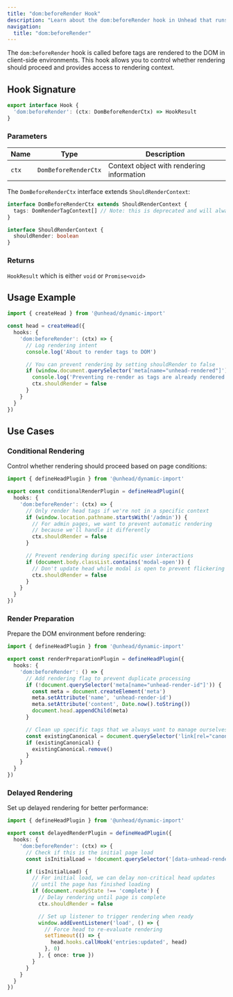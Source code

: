 ```yaml
---
title: "dom:beforeRender Hook"
description: "Learn about the dom:beforeRender hook in Unhead that runs before tags are rendered to the DOM"
navigation:
  title: "dom:beforeRender"
---
```


The `dom:beforeRender` hook is called before tags are rendered to the DOM in client-side environments. This hook allows you to control whether rendering should proceed and provides access to rendering context.

## Hook Signature

```ts
export interface Hook {
  'dom:beforeRender': (ctx: DomBeforeRenderCtx) => HookResult
}
```

### Parameters

| Name | Type | Description |
|------|------|-------------|
| `ctx` | `DomBeforeRenderCtx` | Context object with rendering information |

The `DomBeforeRenderCtx` interface extends `ShouldRenderContext`:

```ts
interface DomBeforeRenderCtx extends ShouldRenderContext {
  tags: DomRenderTagContext[] // Note: this is deprecated and will always be empty
}

interface ShouldRenderContext {
  shouldRender: boolean
}
```

### Returns

`HookResult` which is either `void` or `Promise<void>`

## Usage Example

```ts
import { createHead } from '@unhead/dynamic-import'

const head = createHead({
  hooks: {
    'dom:beforeRender': (ctx) => {
      // Log rendering intent
      console.log('About to render tags to DOM')

      // You can prevent rendering by setting shouldRender to false
      if (window.document.querySelector('meta[name="unhead-rendered"]')) {
        console.log('Preventing re-render as tags are already rendered')
        ctx.shouldRender = false
      }
    }
  }
})
```

## Use Cases

### Conditional Rendering

Control whether rendering should proceed based on page conditions:

```ts
import { defineHeadPlugin } from '@unhead/dynamic-import'

export const conditionalRenderPlugin = defineHeadPlugin({
  hooks: {
    'dom:beforeRender': (ctx) => {
      // Only render head tags if we're not in a specific context
      if (window.location.pathname.startsWith('/admin')) {
        // For admin pages, we want to prevent automatic rendering
        // because we'll handle it differently
        ctx.shouldRender = false
      }

      // Prevent rendering during specific user interactions
      if (document.body.classList.contains('modal-open')) {
        // Don't update head while modal is open to prevent flickering
        ctx.shouldRender = false
      }
    }
  }
})
```

### Render Preparation

Prepare the DOM environment before rendering:

```ts
import { defineHeadPlugin } from '@unhead/dynamic-import'

export const renderPreparationPlugin = defineHeadPlugin({
  hooks: {
    'dom:beforeRender': () => {
      // Add rendering flag to prevent duplicate processing
      if (!document.querySelector('meta[name="unhead-render-id"]')) {
        const meta = document.createElement('meta')
        meta.setAttribute('name', 'unhead-render-id')
        meta.setAttribute('content', Date.now().toString())
        document.head.appendChild(meta)
      }

      // Clean up specific tags that we always want to manage ourselves
      const existingCanonical = document.querySelector('link[rel="canonical"]')
      if (existingCanonical) {
        existingCanonical.remove()
      }
    }
  }
})
```

### Delayed Rendering

Set up delayed rendering for better performance:

```ts
import { defineHeadPlugin } from '@unhead/dynamic-import'

export const delayedRenderPlugin = defineHeadPlugin({
  hooks: {
    'dom:beforeRender': (ctx) => {
      // Check if this is the initial page load
      const isInitialLoad = !document.querySelector('[data-unhead-rendered]')

      if (isInitialLoad) {
        // For initial load, we can delay non-critical head updates
        // until the page has finished loading
        if (document.readyState !== 'complete') {
          // Delay rendering until page is complete
          ctx.shouldRender = false

          // Set up listener to trigger rendering when ready
          window.addEventListener('load', () => {
            // Force head to re-evaluate rendering
            setTimeout(() => {
              head.hooks.callHook('entries:updated', head)
            }, 0)
          }, { once: true })
        }
      }
    }
  }
})
```
